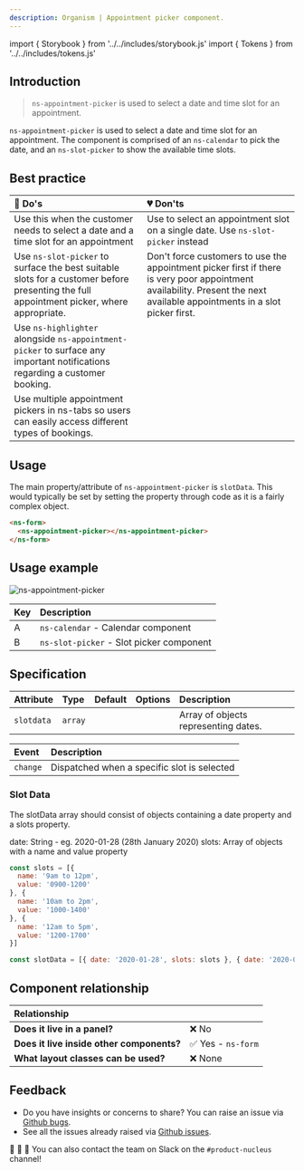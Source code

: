 ```yaml
---
description: Organism | Appointment picker component.
---
```


import { Storybook } from '../../includes/storybook.js'
import { Tokens } from '../../includes/tokens.js'

## Introduction

> `ns-appointment-picker` is used to select a date and time slot for an appointment.

`ns-appointment-picker` is used to select a date and time slot for an appointment. The component is comprised of an `ns-calendar` to pick the date, and an `ns-slot-picker` to show the available time slots.


## Best practice

| 💚 Do's | 💔 Don'ts |
| :--- | :--- |
| Use this when the customer needs to select a date and a time slot for an appointment | Use to select an appointment slot on a single date. Use `ns-slot-picker` instead |
| Use `ns-slot-picker` to surface the best suitable slots for a customer before presenting the full appointment picker, where appropriate. | Don't force customers to use the appointment picker first if there is very poor appointment availability. Present the next available appointments in a slot picker first. |
| Use `ns-highlighter` alongside `ns-appointment-picker` to surface any important notifications regarding a customer booking.| |
| Use multiple appointment pickers in ns-tabs so users can easily access different types of bookings.| |


## Usage

<Storybook story="components-ns-appointment-picker--standard"></Storybook>

The main property/attribute of `ns-appointment-picker` is `slotData`.  This would typically be set by setting the property through code as it is a fairly complex object.

```html
<ns-form>
  <ns-appointment-picker></ns-appointment-picker>
</ns-form>
```

## Usage example

![ns-appointment-picker](https://user-images.githubusercontent.com/28779/98399574-824a8780-205a-11eb-8476-9bee9528e2c2.png)

| Key | Description | 
| :--- | :--- |
| A | `ns-calendar` - Calendar component|
| B | `ns-slot-picker` - Slot picker component |


## Specification

| Attribute | Type | Default | Options | Description |
| :--- | :--- | :--- | :--- | :--- |
| `slotdata` | `array` | | | Array of objects representing dates.

| Event | Description |
| :--- | :--- |
| `change` | Dispatched when a specific slot is selected

### Slot Data

The slotData array should consist of objects containing a date property and a slots property.

date: String - eg. 2020-01-28 (28th January 2020)
slots: Array of objects with a name and value property 

```js
const slots = [{
  name: '9am to 12pm',
  value: '0900-1200'
}, {
  name: '10am to 2pm',
  value: '1000-1400'
}, {
  name: '12am to 5pm',
  value: '1200-1700'
}]

const slotData = [{ date: '2020-01-28', slots: slots }, { date: '2020-01-29', slots: slots }];

```


## Component relationship

|  **Relationship**  |  |
| :--- | :--- |
| **Does it live in a panel?** | ❌ No  |
| **Does it live inside other components?** | ✅ Yes -  `ns-form` |
| **What layout classes can be used?**  | ❌ None |

<Tokens component="appointment-picker"></Tokens>

## Feedback

* Do you have insights or concerns to share? You can raise an issue via [Github bugs](https://github.com/ConnectedHomes/nucleus/issues/new?assignees=&labels=Bug&template=a--bug-report.md&title=[bug]%20[ns-appointment-picker]).
* See all the issues already raised via [Github issues](https://github.com/connectedHomes/nucleus/issues?utf8=%E2%9C%93&q=is%3Aopen+is%3Aissue+label%3ABug+[ns-appointment-picker]).

💩 🎉 🦄 You can also contact the team on Slack on the `#product-nucleus` channel!
